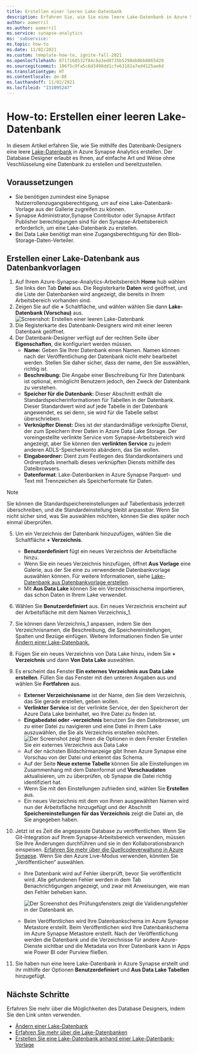 ```yaml
---
title: Erstellen einer leeren Lake-Datenbank
description: Erfahren Sie, wie Sie eine leere Lake-Datenbank in Azure Synapse Analytics erstellen, die problemlos hinzugefügt werden kann.
author: aamerril
ms.author: aamerril
ms.service: synapse-analytics
ms: 'subservice:'
ms.topic: how-to
ms.date: 11/02/2021
ms.custom: template-how-to, ignite-fall-2021
ms.openlocfilehash: 8717168532f84c8a3ed8735b5298eb0bb8065d20
ms.sourcegitcommit: 106f5c9fa5c6d3498dd1cfe63181a7ed4125ae6d
ms.translationtype: HT
ms.contentlocale: de-DE
ms.lasthandoff: 11/02/2021
ms.locfileid: "131095247"
---
```

# <a name="how-to-create-an-empty-lake-database"></a>How-to: Erstellen einer leeren Lake-Datenbank

In diesem Artikel erfahren Sie, wie Sie mithilfe des Datenbank-Designers eine leere [Lake-Datenbank](./concepts-lake-database.md) in Azure Synapse Analytics erstellen. Der Database Designer erlaubt es Ihnen, auf einfache Art und Weise ohne Veschlüsselung eine Datenbank zu erstellen und bereitzustellen. 

## <a name="prerequisites"></a>Voraussetzungen

- Sie benötigen zumindest eine Synapse Nutzerrollenzugangsberechtigung, um auf eine Lake-Datenbank-Vorlage aus der Gallerie zugreifen zu können.
- Synapse Administrator,Synapse Contributor oder Synapse Artifact Publisher berechtigungen sind für den Synapse-Arbeitsbereich erforderlich, um eine Lake-Datenbank zu erstellen.
- Bei Data Lake benötigt man eine Zugangsberechtigung für den Blob-Storage-Daten-Verteiler.

## <a name="create-lake-database-from-database-template"></a>Erstellen einer Lake-Datenbank aus Datenbankvorlagen
1. Auf Ihrem Azure-Synapse-Analytics-Arbeitsbereich **Home** hub wählen Sie links den Tab **Datei** aus. Die Registerkarte **Daten** wird geöffnet, und die Liste der Datenbanken wird angezeigt, die bereits in Ihrem Arbeitsbereich vorhanden sind.
2. Zeigen Sie auf die **+** Schaltfläche, und wählen wählen Sie dann **Lake-Datenbank (Vorschau)** aus.
![Screenshot: Erstellen einer leeren Lake-Datenbank](./media/create-empty-lake-database/create-empty-lakedb.png)
3. Die Registerkarte des Datenbank-Designers wird mit einer leeren Datenbank geöffnet.
4. Der Datenbank-Designer verfügt auf der rechten Seite über **Eigenschaften**, die konfiguriert werden müssen.
    - **Name:** Geben Sie Ihrer Datenbank einen Namen. Namen können nach der Veröffentlichung der Datenbank nicht mehr bearbeitet werden. Stellen Sie daher sicher, dass der name, den Sie auswählen, richtig ist.
    - **Beschreibung:** Die Angabe einer Beschreibung für Ihre Datenbank ist optional, ermöglicht Benutzern jedoch, den Zweck der Datenbank zu verstehen.
    - **Speicher für die Datenbank:** Dieser Abschnitt enthält die Standardspeicherinformationen für Tabellen in der Datenbank. Dieser Standardwert wird auf jede Tabelle in der Datenbank angewendet, es sei denn, sie wird für die Tabelle selbst überschrieben.
    - **Verknüpfter Dienst:** Dies ist der standardmäßige verknüpfte Dienst, der zum Speichern Ihrer Daten in Azure Data Lake Storage.  Der voreingestellte verlinkte Service vom Synapse-Arbeitsbereich wird angezeigt, aber Sie können den **verlinkten Service** zu jedem anderen ADLS-Speicherkonto abändern, das Sie wollen. 
    - **Eingabeordner:** Dient zum Festlegen des Standardkontainers und Ordnerpfads innerhalb dieses verknüpften Diensts mithilfe des Dateibrowsers.
    - **Datenformat**: Lake-Datenbanken in Azure Synapse Parquet- und Text mit Trennzeichen als Speicherformate für Daten.

> [!NOTE]
> Sie können die Standardspeichereinstellungen auf Tabellenbasis jederzeit überschreiben, und die Standardeinstellung bleibt anpassbar. Wenn Sie nicht sicher sind, was Sie auswählen möchten, können Sie dies später noch einmal überprüfen.
 
5. Um ein Verzeichnis der Datenbank hinzuzufügen, wählen Sie die Schaltfläche **+ Verzeichnis**. 
    - **Benutzerdefiniert** fügt ein neues Verzeichnis der Arbeitsfläche hinzu.
    - Wenn Sie ein neues Verzeichnis hinzufügen, öffnet **Aus Vorlage** eine Galerie, aus der Sie eine zu verwendende Datenbankvorlage auswählen können. Für weitere Informationen, siehe [Lake-Datenbank aus Datenbankvorlage erstellen](./create-lake-database-from-lake-database-templates.md).
    - Mit **Aus Data Lake** können Sie ein Verzeichnisschema importieren, das schon Daten in Ihrem Lake verwendet.
6. Wählen Sie **Benutzerdefiniert** aus. Ein neues Verzeichnis erscheint auf der Arbeitsfläche mit dem Namen Verzeichnis_1.
7. Sie können dann Verzeichnis_1 anpassen, indem Sie den Verzeichnisnamen, die Beschreibung, die Speichereinstellungen, Spalten und Bezüge einfügen. Weitere Informationen finden Sie unter [Ändern einer Lake-Datenbank.](./modify-lake-database.md)
8. Fügen Sie ein neues Verzeichnis von Data Lake hinzu, indem Sie **+ Verzeichnis** und dann **Von Data Lake** auswählen.
9. Es erscheint das Fenster **Ein externes Verzeichnis aus Data Lake erstellen**. Füllen Sie das Fenster mit den unteren Angaben aus und wählen Sie **Fortfahren** aus.
    - **Externer Verzeichnisname** ist der Name, den Sie dem Verzeichnis, das Sie gerade erstellen, geben wollen.
    - **Verlinkter Service** ist der verlinkte Service, der den Speicherort der Azure Data Lake beinhaltet, wo Ihre Datei zu finden ist.
    - **Eingabedatei oder -verzeichnis** benutzen Sie den Dateibrowser, um zu einer Datei zu navigieren und eine Datei in Ihrem Lake auszuwählen, die Sie als Verzeichnis erstellen möchten.
![Der Screenshot zeigt Ihnen die Optionen in dem Fenster Erstellen Sie ein externes Verzeichnis aus Data Lake](./media/create-empty-lake-database/create-from-lake.png)
    - Auf der nächsten Bildschirmanzeige gibt Ihnen Azure Synapse eine Vorschau von der Datei und erkennt das Schema.
    - Auf der Seite **Neue externe Tabelle** können Sie alle Einstellungen im Zusammenhang mit dem Datenformat und **Vorschaudaten** aktualisieren, um zu überprüfen, ob Synapse die Datei richtig identifiziert hat.
    - Wenn Sie mit den Einstellungen zufrieden sind, wählen Sie **Erstellen** aus.
    - Ein neues Verzeichnis mit dem von Ihnen ausgewählten Namen wird nun der Arbeitsfläche hinzugefügt und der Abschnitt **Speichereinstellungen für das Verzeichnis** zeigt die Datei an, die Sie angegeben haben.
    
10. Jetzt ist es Zeit die angepasste Database zu veröffentlichen. Wenn Sie Git-Integration auf Ihrem Synapse-Arbeitsbereich verwenden, müssen Sie Ihre Änderungen durchführen und sie in den Kollaborationsbranch einspeisen. [Erfahren Sie mehr über die Quellcodeverwaltung in Azure Synapse](././cicd/../../cicd/source-control.md). Wenn Sie den Azure Live-Modus verwenden, könnten Sie „Veröffentlichen“ auswählen.
    - Ihre Datenbank wird auf Fehler überprüft, bevor Sie veröffentlicht wird. Alle gefundenen Fehler werden in dem Tab Benachrichtigungen angezeigt, und zwar mit Anweisungen, wie man den Fehler beheben kann.
    
       ![Der Screenshot des Prüfungsfensters zeigt die Validierungsfehler in der Datenbank an.](./media/create-empty-lake-database/validation-error.png)
    - Beim Veröffentlichen wird Ihre Datenbankschema im Azure Synapse Metastore erstellt. Beim Veröffentlichen wird Ihre Datenbankschema im Azure Synapse Metastore erstellt. Nach der Veröffentlichung werden die Datenbank und die Verzeichnisse für andere Azure-Dienste sichtbar und die Metadata von Ihrer Datenbank kann in Apps wie Power BI oder Purview fließen.

11. Sie haben nun eine leere Lake-Datenbank in Azure Synapse erstellt und ihr mithilfe der Optionen **Benutzerdefiniert** und **Aus Data Lake Tabellen** hinzugefügt.

## <a name="next-steps"></a>Nächste Schritte

Erfahren Sie mehr über die Möglichkeiten des Database Designers, indem Sie den Link unten verwenden. 
- [Ändern einer Lake-Datenbank](./modify-lake-database.md)
- [Erfahren Sie mehr über die Lake-Datenbanken](./concepts-lake-database.md)
- [Erstellen Sie eine Lake-Datenbank anhand einer Lake-Datenbank-Vorlage](./create-lake-database-from-lake-database-templates.md)
